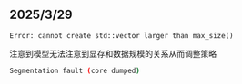 ## 2025/3/29
```shell
Error: cannot create std::vector larger than max_size()
```
注意到模型无法注意到显存和数据规模的关系从而调整策略
```bash
Segmentation fault (core dumped)
```